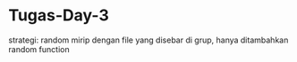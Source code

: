 # Tugas-Day-3
strategi: random
mirip dengan file yang disebar di grup, hanya ditambahkan random function
